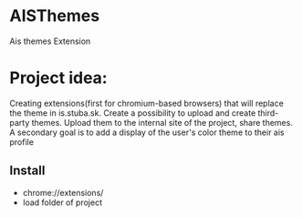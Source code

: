 # AISThemes
Ais themes Extension

# Project idea:
Creating extensions(first for chromium-based browsers) that will replace the theme in is.stuba.sk. Create a possibility to upload and create third-party themes. Upload them to the internal site of the project, share themes. A secondary goal is to add a display of the user's color theme to their ais profile

## Install 
- chrome://extensions/
- load folder of project


